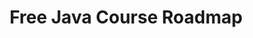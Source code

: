 ---
layout: page
title: Free Java Course Roadmap
permalink: /java/course/roadmap.html
description: "A list of future lessons I hope to add to this free Basic Java course"
comments: true
signoff: true
redirect_to:
  - https://automationintesting.com/java/course/roadmap.html
---